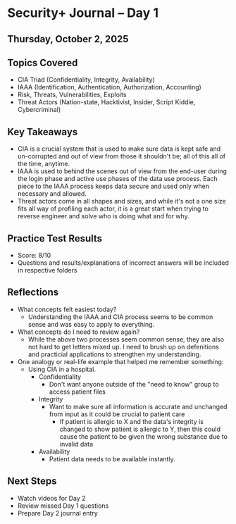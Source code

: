 # Security+ Journal – Day 1

## Thursday, October 2, 2025

## Topics Covered
- CIA Triad (Confidentiality, Integrity, Availability)
- IAAA (Identification, Authentication, Authorization, Accounting)
- Risk, Threats, Vulnerabilities, Exploits
- Threat Actors (Nation-state, Hacktivist, Insider, Script Kiddie, Cybercriminal)

## Key Takeaways
- CIA is a crucial system that is used to make sure data is kept safe and un-corrupted and out of view from those it shouldn't be; all of this all of the time, anytime. 
- IAAA is used to behind the scenes out of view from the end-user during the login phase and active use phases of the data use process. Each piece to the IAAA process keeps data secure and used only when necessary and allowed. 
- Threat actors come in all shapes and sizes, and while it's not a one size fits all way of profiling each actor, it is a great start when trying to reverse engineer and solve who is doing what and for why.

## Practice Test Results
- Score: 8/10
- Questions and results/explanations of incorrect answers will be included in respective folders

## Reflections
- What concepts felt easiest today?
	- Understanding the IAAA and CIA process seems to be common sense and was easy to apply to everything.
- What concepts do I need to review again?
	- While the above two processes seem common sense, they are also not hard to get letters mixed up. I need to brush up on defenitions and practicial applications to strengthen my understanding. 
- One analogy or real-life example that helped me remember something:
	- Using CIA in a hospital.
		- Confidentiality
			- Don't want anyone outside of the "need to know" group to access patient files
		- Integrity
			- Want to make sure all information is accurate and unchanged from input as it could be crucial to patient care
				- If patient is allergic to X and the data's integrity is changed to show patient is allergic to Y, then this could cause the patient to be given the wrong substance due to invalid data
		- Availability
			- Patient data needs to be available instantly.

## Next Steps
- Watch videos for Day 2
- Review missed Day 1 questions
- Prepare Day 2 journal entry
